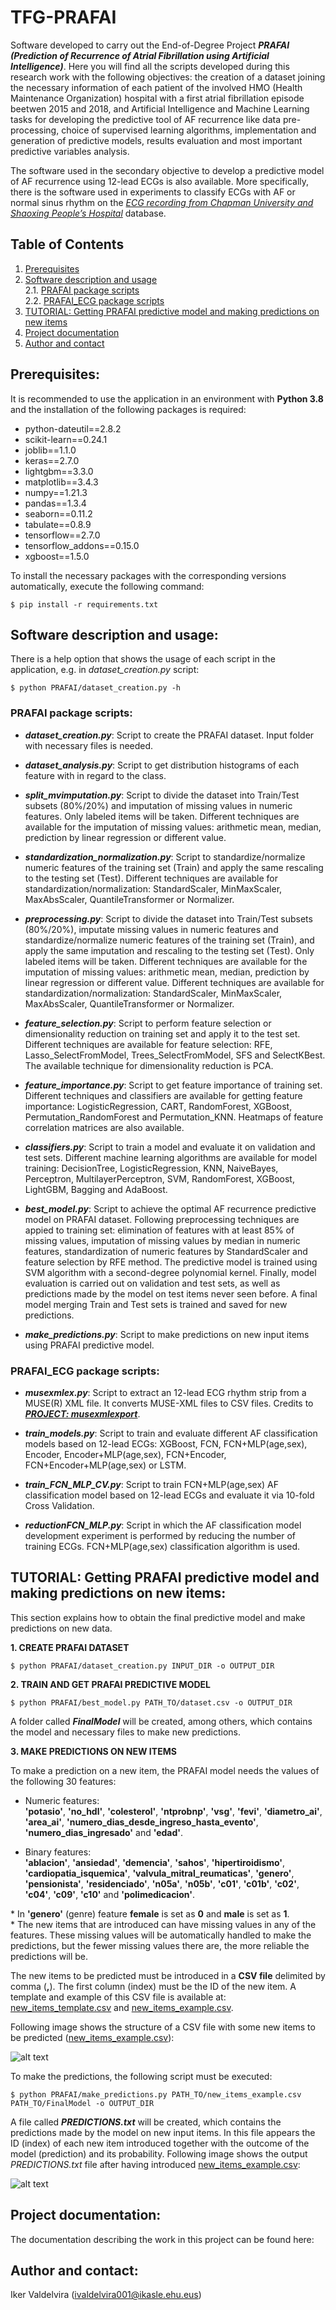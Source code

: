 # TFG-PRAFAI

Software developed to carry out the End-of-Degree Project ***PRAFAI (Prediction of Recurrence of Atrial Fibrillation using Artificial Intelligence)***. Here you will find all the scripts developed during this research work with the following objectives: the creation of a dataset joining the necessary information of each patient of the involved HMO (Health Maintenance Organization) hospital with a first atrial fibrillation episode beetwen 2015 and 2018, and Artificial Intelligence and Machine Learning tasks for developing the predictive tool of AF recurrence like data pre-processing, choice of supervised learning algorithms, implementation and generation of predictive models, results evaluation and most important predictive variables analysis.

The software used in the secondary objective to develop a predictive model of AF recurrence using 12-lead ECGs is also available. More specifically, there is the software used in experiments to classify ECGs with AF or normal sinus rhythm on the [*ECG recording from Chapman University and Shaoxing People’s Hospital*](https://www.nature.com/articles/s41597-020-0386-x) database.

## Table of Contents
1. [Prerequisites](#prerequisites)
2. [Software description and usage](#software-description-and-usage)
<br />2.1. [PRAFAI package scripts](#prafai-package-scripts)
<br />2.2. [PRAFAI_ECG package scripts](#prafai_ecg-package-scripts)
3. [TUTORIAL: Getting PRAFAI predictive model and making predictions on new items](#tutorial-getting-prafai-predictive-model-and-making-predictions-on-new-items)
4. [Project documentation](#project-documentation)
5. [Author and contact](#author-and-contact)

## Prerequisites:

It is recommended to use the application in an environment with **Python 3.8** and the installation of the following packages is required:

* python-dateutil==2.8.2
* scikit-learn==0.24.1
* joblib==1.1.0
* keras==2.7.0
* lightgbm==3.3.0
* matplotlib==3.4.3
* numpy==1.21.3
* pandas==1.3.4
* seaborn==0.11.2
* tabulate==0.8.9
* tensorflow==2.7.0
* tensorflow_addons==0.15.0
* xgboost==1.5.0

To install the necessary packages with the corresponding versions automatically, execute the following command:

```
$ pip install -r requirements.txt
```

## Software description and usage:

There is a help option that shows the usage of each script in the application, e.g. in *dataset_creation.py* script:

```
$ python PRAFAI/dataset_creation.py -h
```
  
### PRAFAI package scripts:

* ***dataset_creation.py***: Script to create the PRAFAI dataset. Input folder with necessary files is needed.

* ***dataset_analysis.py***: Script to get distribution histograms of each feature with in regard to the class.

* ***split_mvimputation.py***: Script to divide the dataset into Train/Test subsets (80%/20%) and imputation of missing values in numeric features. Only labeled items will be taken. Different techniques are available for the imputation of missing values: arithmetic mean, median, prediction by linear regression or different value.

* ***standardization_normalization.py***: Script to standardize/normalize numeric features of the training set (Train) and apply the same rescaling to the testing set (Test). Different techniques are available for standardization/normalization: StandardScaler, MinMaxScaler, MaxAbsScaler, QuantileTransformer or Normalizer.

* ***preprocessing.py***: Script to divide the dataset into Train/Test subsets (80%/20%), imputate missing values in numeric features and standardize/normalize numeric features of the training set (Train), and apply the same imputation and rescaling to the testing set (Test). Only labeled items will be taken. Different techniques are available for the imputation of missing values: arithmetic mean, median, prediction by linear regression or different value. Different techniques are available for standardization/normalization: StandardScaler, MinMaxScaler, MaxAbsScaler, QuantileTransformer or Normalizer.

* ***feature_selection.py***: Script to perform feature selection or dimensionality reduction on training set and apply it to the test set. Different techniques are available for feature selection: RFE, Lasso_SelectFromModel, Trees_SelectFromModel, SFS and SelectKBest. The available technique for dimensionality reduction is PCA.

* ***feature_importance.py***: Script to get feature importance of training set. Different techniques and classifiers are available for getting feature importance: LogisticRegression, CART, RandomForest, XGBoost, Permutation_RandomForest and Permutation_KNN. Heatmaps of feature correlation matrices are also available.

* ***classifiers.py***: Script to train a model and evaluate it on validation and test sets. Different machine learning algorithms are available for model training: DecisionTree, LogisticRegression, KNN, NaiveBayes, Perceptron, MultilayerPerceptron, SVM, RandomForest, XGBoost, LightGBM, Bagging and AdaBoost.

* ***best_model.py***: Script to achieve the optimal AF recurrence predictive model on PRAFAI dataset. Following preprocessing techniques are appied to training set: elimination of features with at least 85% of missing values, imputation of missing values by median in numeric features, standardization of numeric features by StandardScaler and feature selection by RFE method. The predictive model is trained using SVM algorithm with a second-degree polynomial kernel. Finally, model evaluation is carried out on validation and test sets, as well as predictions made by the model on test items never seen before. A final model merging Train and Test sets is trained and saved for new predictions.

* ***make_predictions.py***: Script to make predictions on new input items using PRAFAI predictive model.


### PRAFAI_ECG package scripts:

* ***musexmlex.py***: Script to extract an 12-lead ECG rhythm strip from a MUSE(R) XML file. It converts MUSE-XML files to CSV files. Credits to [***PROJECT: musexmlexport***](https://github.com/rickead/musexmlexport).

* ***train_models.py***: Script to train and evaluate different AF classification models based on 12-lead ECGs: XGBoost, FCN, FCN+MLP(age,sex), Encoder, Encoder+MLP(age,sex), FCN+Encoder, FCN+Encoder+MLP(age,sex) or LSTM.

* ***train_FCN_MLP_CV.py***: Script to train FCN+MLP(age,sex) AF classification model based on 12-lead ECGs and evaluate it via 10-fold Cross Validation.

* ***reductionFCN_MLP.py***: Script in which the AF classification model development experiment is performed by reducing the number of training ECGs. FCN+MLP(age,sex) classification algorithm is used.


## TUTORIAL: Getting PRAFAI predictive model and making predictions on new items:

This section explains how to obtain the final predictive model and make predictions on new data.

**1. CREATE PRAFAI DATASET**

```
$ python PRAFAI/dataset_creation.py INPUT_DIR -o OUTPUT_DIR
```

**2. TRAIN AND GET PRAFAI PREDICTIVE MODEL**

```
$ python PRAFAI/best_model.py PATH_TO/dataset.csv -o OUTPUT_DIR
```
A folder called ***FinalModel*** will be created, among others, which contains the model and necessary files to make new predictions.


**3. MAKE PREDICTIONS ON NEW ITEMS**

To make a prediction on a new item, the PRAFAI model needs the values of the following 30 features:

* Numeric features:<br />**'potasio'**, **'no_hdl'**, **'colesterol'**, **'ntprobnp'**, **'vsg'**, **'fevi'**, **'diametro_ai'**, **'area_ai'**, **'numero_dias_desde_ingreso_hasta_evento'**, **'numero_dias_ingresado'** and **'edad'**.

* Binary features:<br />**'ablacion'**, **'ansiedad'**, **'demencia'**, **'sahos'**, **'hipertiroidismo'**, **'cardiopatia_isquemica'**, **'valvula_mitral_reumaticas'**, **'genero'**, **'pensionista'**, **'residenciado'**, **'n05a'**, **'n05b'**, **'c01'**, **'c01b'**, **'c02'**, **'c04'**, **'c09'**, **'c10'** and **'polimedicacion'**.

\* In **'genero'** (genre) feature **female** is set as **0** and **male** is set as **1**.
<br />\* The new items that are introduced can have missing values in any of the features. These missing values will be automatically handled to make the predictions, but the fewer missing values there are, the more reliable the predictions will be.

The new items to be predicted must be introduced in a **CSV file** delimited by comma (**,**). The first column (index) must be the ID of the new item. A template and example of this CSV file is available at: [new_items_template.csv](https://github.com/IkerValdelvira/TFG_PRAFAI/blob/master/templates/new_items_template.csv) and [new_items_example.csv](https://github.com/IkerValdelvira/TFG_PRAFAI/blob/master/templates/new_items_example.csv).

Following image shows the structure of a CSV file with some new items to be predicted ([new_items_example.csv](https://github.com/IkerValdelvira/TFG_PRAFAI/blob/master/templates/new_items_example.csv)):

![alt text](https://github.com/IkerValdelvira/TFG_PRAFAI/blob/master/images/new_items_example.png?raw=true)

To make the predictions, the following script must be executed:
```
$ python PRAFAI/make_predictions.py PATH_TO/new_items_example.csv PATH_TO/FinalModel -o OUTPUT_DIR
```

A file called ***PREDICTIONS.txt*** will be created, which contains the predictions made by the model on new input items. In this file appears the ID (index) of each new item introduced together with the outcome of the model (prediction) and its probability. Following image shows the output *PREDICTIONS.txt* file after having introduced [new_items_example.csv](https://github.com/IkerValdelvira/TFG_PRAFAI/blob/master/templates/new_items_example.csv):

![alt text](https://github.com/IkerValdelvira/TFG_PRAFAI/blob/master/images/predictions_example.png?raw=true)


## Project documentation:

The documentation describing the work in this project can be found here:


## Author and contact:

Iker Valdelvira ([ivaldelvira001@ikasle.ehu.eus](mailto:ivaldelvira001@ikasle.ehu.eus))
